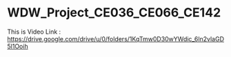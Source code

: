 # WDW_Project_CE036_CE066_CE142
This is Video Link : https://drive.google.com/drive/u/0/folders/1KqTmw0D30wYWdic_6ln2vlaGD5l1Ooih 
